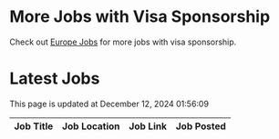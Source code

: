 # More Jobs with Visa Sponsorship

Check out [Europe Jobs](https://github.com/sureshparimi/europejobs#latest-jobs) for more jobs with visa sponsorship.

# Latest Jobs

This page is updated at December 12, 2024 01:56:09

| Job Title | Job Location | Job Link | Job Posted |
| --- | --- | --- | --- |
